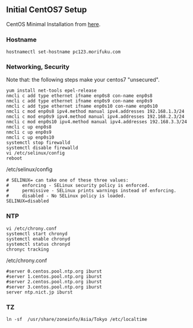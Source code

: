 ## Initial CentOS7 Setup
CentOS Minimal Installation from [here](http://isoredirect.centos.org/centos/7/isos/x86_64/CentOS-7-x86_64-Minimal-1810.iso).

### Hostname
```
hostnamectl set-hostname pc123.morifuku.com
```
### Networking, Security

Note that: the following steps make your centos7 "unsecured".
```
yum install net-tools epel-release
nmcli c add type ethernet ifname enp0s8 con-name enp0s8
nmcli c add type ethernet ifname enp0s9 con-name enp0s9
nmcli c add type ethernet ifname enp0s10 con-name enp0s10
nmcli c mod enp0s8 ipv4.method manual ipv4.addresses 192.168.1.3/24
nmcli c mod enp0s9 ipv4.method manual ipv4.addresses 192.168.2.3/24
nmcli c mod enp0s10 ipv4.method manual ipv4.addresses 192.168.3.3/24
nmcli c up enp0s8
nmcli c up enp0s9
nmcli c up enp0s10
systemctl stop firewalld
systemctl disable firewalld
vi /etc/selinux/config
reboot
```
/etc/selinux/config
```
# SELINUX= can take one of these three values:
#     enforcing - SELinux security policy is enforced.
#     permissive - SELinux prints warnings instead of enforcing.
#     disabled - No SELinux policy is loaded.
SELINUX=disabled
```

### NTP
```
vi /etc/chrony.conf
systemctl start chronyd
systemctl enable chronyd
systemctl status chronyd
chronyc tracking
```
/etc/chrony.conf
```
#server 0.centos.pool.ntp.org iburst
#server 1.centos.pool.ntp.org iburst
#server 2.centos.pool.ntp.org iburst
#server 3.centos.pool.ntp.org iburst
server ntp.nict.jp iburst
```

### TZ
```
ln -sf  /usr/share/zoneinfo/Asia/Tokyo /etc/localtime
```